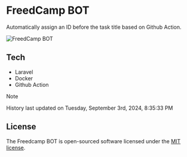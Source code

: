 # FreedCamp BOT

Automatically assign an ID before the task title based on Github Action.

![FreedCamp BOT](https://repository-images.githubusercontent.com/737932867/7d34798b-2680-471c-b089-a78a718d3d6a)

## Tech

- Laravel
- Docker
- Github Action

> [!NOTE]  
> History last updated on Tuesday, September 3rd, 2024, 8:35:33 PM

## License

The Freedcamp BOT is open-sourced software licensed under the [MIT license](https://opensource.org/licenses/MIT).
